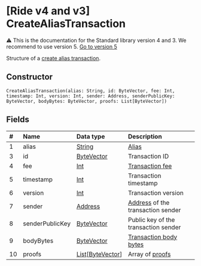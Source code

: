 # [Ride v4 and v3] CreateAliasTransaction

:warning: This is the documentation for the Standard library version 4 and 3. We recommend to use version 5. [Go to version 5](/en/ride/structures/transaction-structures/create-alias-transaction)

Structure of a [create alias transaction](/en/blockchain/transaction-type/create-alias-transaction).

## Constructor

``` ride
CreateAliasTransaction(alias: String, id: ByteVector, fee: Int, timestamp: Int, version: Int, sender: Address, senderPublicKey: ByteVector, bodyBytes: ByteVector, proofs: List[ByteVector])
```

## Fields

| # | Name | Data type | Description |
| :--- | :--- | :--- | :--- |
| 1 | alias | [String](/en/ride/v4/data-types/string) | [Alias](/en/blockchain/account/alias) |
| 3 | id | [ByteVector](/en/ride/v4/data-types/byte-vector) | Transaction ID |
| 4 | fee | [Int](/en/ride/v4/data-types/int) | [Transaction fee](/en/blockchain/transaction/transaction-fee) |
| 5 | timestamp | [Int](/en/ride/v4/data-types/int) | Transaction timestamp |
| 6 | version | [Int](/en/ride/v4/data-types/int) | Transaction version |
| 7 | sender | [Address](/en/ride/v4/structures/common-structures/address) | [Address](/en/blockchain/account/address) of the transaction sender |
| 8 | senderPublicKey | [ByteVector](/en/ride/v4/data-types/byte-vector) | Public key of the transaction sender  |
| 9 | bodyBytes | [ByteVector](/en/ride/v4/data-types/byte-vector) | [Transaction body bytes](/en/blockchain/glossary#t) |
| 10 | proofs | [List](/en/ride/v4/data-types/list)[[ByteVector](/en/ride/v4/data-types/byte-vector)] | Array of [proofs](/en/blockchain/transaction/transaction-proof) |
